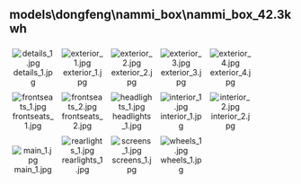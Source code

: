 ## models\dongfeng\nammi_box\nammi_box_42.3kwh
<div class="col" style="display: inline-block; width: 16.66%; padding: 5px; box-sizing: border-box; text-align: center;">
<img src="https://media.evkx.net/multimedia/models/dongfeng/nammi_box/nammi_box_42.3kwh/details_1_xst.jpg" class="img-thumbnail" alt="details_1.jpg">
details_1.jpg
</div>
<div class="col" style="display: inline-block; width: 16.66%; padding: 5px; box-sizing: border-box; text-align: center;">
<img src="https://media.evkx.net/multimedia/models/dongfeng/nammi_box/nammi_box_42.3kwh/exterior_1_xst.jpg" class="img-thumbnail" alt="exterior_1.jpg">
exterior_1.jpg
</div>
<div class="col" style="display: inline-block; width: 16.66%; padding: 5px; box-sizing: border-box; text-align: center;">
<img src="https://media.evkx.net/multimedia/models/dongfeng/nammi_box/nammi_box_42.3kwh/exterior_2_xst.jpg" class="img-thumbnail" alt="exterior_2.jpg">
exterior_2.jpg
</div>
<div class="col" style="display: inline-block; width: 16.66%; padding: 5px; box-sizing: border-box; text-align: center;">
<img src="https://media.evkx.net/multimedia/models/dongfeng/nammi_box/nammi_box_42.3kwh/exterior_3_xst.jpg" class="img-thumbnail" alt="exterior_3.jpg">
exterior_3.jpg
</div>
<div class="col" style="display: inline-block; width: 16.66%; padding: 5px; box-sizing: border-box; text-align: center;">
<img src="https://media.evkx.net/multimedia/models/dongfeng/nammi_box/nammi_box_42.3kwh/exterior_4_xst.jpg" class="img-thumbnail" alt="exterior_4.jpg">
exterior_4.jpg
</div>
<div class="col" style="display: inline-block; width: 16.66%; padding: 5px; box-sizing: border-box; text-align: center;">
<img src="https://media.evkx.net/multimedia/models/dongfeng/nammi_box/nammi_box_42.3kwh/frontseats_1_xst.jpg" class="img-thumbnail" alt="frontseats_1.jpg">
frontseats_1.jpg
</div>
<div class="col" style="display: inline-block; width: 16.66%; padding: 5px; box-sizing: border-box; text-align: center;">
<img src="https://media.evkx.net/multimedia/models/dongfeng/nammi_box/nammi_box_42.3kwh/frontseats_2_xst.jpg" class="img-thumbnail" alt="frontseats_2.jpg">
frontseats_2.jpg
</div>
<div class="col" style="display: inline-block; width: 16.66%; padding: 5px; box-sizing: border-box; text-align: center;">
<img src="https://media.evkx.net/multimedia/models/dongfeng/nammi_box/nammi_box_42.3kwh/headlights_1_xst.jpg" class="img-thumbnail" alt="headlights_1.jpg">
headlights_1.jpg
</div>
<div class="col" style="display: inline-block; width: 16.66%; padding: 5px; box-sizing: border-box; text-align: center;">
<img src="https://media.evkx.net/multimedia/models/dongfeng/nammi_box/nammi_box_42.3kwh/interior_1_xst.jpg" class="img-thumbnail" alt="interior_1.jpg">
interior_1.jpg
</div>
<div class="col" style="display: inline-block; width: 16.66%; padding: 5px; box-sizing: border-box; text-align: center;">
<img src="https://media.evkx.net/multimedia/models/dongfeng/nammi_box/nammi_box_42.3kwh/interior_2_xst.jpg" class="img-thumbnail" alt="interior_2.jpg">
interior_2.jpg
</div>
<div class="col" style="display: inline-block; width: 16.66%; padding: 5px; box-sizing: border-box; text-align: center;">
<img src="https://media.evkx.net/multimedia/models/dongfeng/nammi_box/nammi_box_42.3kwh/main_1_xst.jpg" class="img-thumbnail" alt="main_1.jpg">
main_1.jpg
</div>
<div class="col" style="display: inline-block; width: 16.66%; padding: 5px; box-sizing: border-box; text-align: center;">
<img src="https://media.evkx.net/multimedia/models/dongfeng/nammi_box/nammi_box_42.3kwh/rearlights_1_xst.jpg" class="img-thumbnail" alt="rearlights_1.jpg">
rearlights_1.jpg
</div>
<div class="col" style="display: inline-block; width: 16.66%; padding: 5px; box-sizing: border-box; text-align: center;">
<img src="https://media.evkx.net/multimedia/models/dongfeng/nammi_box/nammi_box_42.3kwh/screens_1_xst.jpg" class="img-thumbnail" alt="screens_1.jpg">
screens_1.jpg
</div>
<div class="col" style="display: inline-block; width: 16.66%; padding: 5px; box-sizing: border-box; text-align: center;">
<img src="https://media.evkx.net/multimedia/models/dongfeng/nammi_box/nammi_box_42.3kwh/wheels_1_xst.jpg" class="img-thumbnail" alt="wheels_1.jpg">
wheels_1.jpg
</div>
